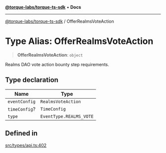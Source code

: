[**@torque-labs/torque-ts-sdk**](../README.md) • **Docs**

***

[@torque-labs/torque-ts-sdk](../globals.md) / OfferRealmsVoteAction

# Type Alias: OfferRealmsVoteAction

> **OfferRealmsVoteAction**: `object`

Realms DAO vote action bounty step requirements.

## Type declaration

| Name | Type |
| ------ | ------ |
| `eventConfig` | `RealmsVoteAction` |
| `timeConfig`? | `TimeConfig` |
| `type` | `EventType.REALMS_VOTE` |

## Defined in

[src/types/api.ts:402](https://github.com/torque-labs/torque-ts-sdk/blob/e34efdf278512e8a58bacdba966e9cd90b1db20a/src/types/api.ts#L402)
